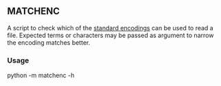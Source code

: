 ## MATCHENC
A script to check which of the [standard encodings](https://docs.python.org/3.6/library/codecs.html#standard-encodingsgit) can be used to read a file. Expected terms or characters may be passed as argument to narrow the encoding matches better.

### Usage

python -m matchenc -h

